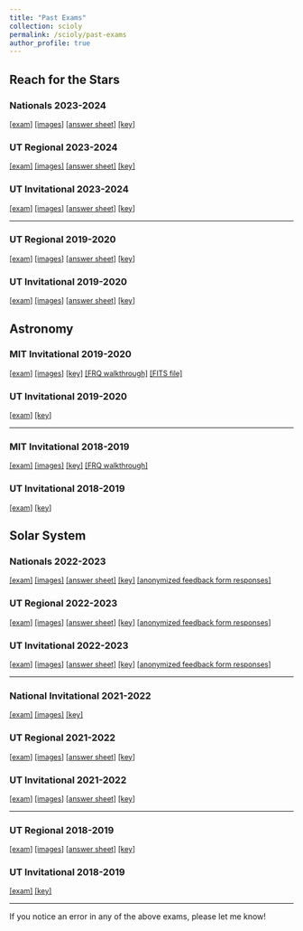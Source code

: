 ```yaml
---
title: "Past Exams"
collection: scioly
permalink: /scioly/past-exams
author_profile: true
---
```


## Reach for the Stars

### Nationals 2023-2024

<span style="font-size:0.9em;">[[exam]](/files/scioly/past-exams/23-24-Nats/SS-Exam.pdf)
[[images]](/files/scioly/past-exams/23-24-Nats/SS-Images.pdf)
[[answer sheet]](/files/scioly/past-exams/23-24-Nats/SS-AnsSheet.pdf)
[[key]](/files/scioly/past-exams/23-24-Nats/SS-Key.pdf)
</span>

### UT Regional 2023-2024

<span style="font-size:0.9em;">[[exam]](/files/scioly/past-exams/23-24-UTReg/RFTS-Exam.pdf)
[[images]](/files/scioly/past-exams/23-24-UTReg/RFTS-Images.pdf)
[[answer sheet]](/files/scioly/past-exams/23-24-UTReg/RFTS-AnsSheet.pdf)
[[key]](/files/scioly/past-exams/23-24-UTReg/RFTS-Key.pdf)</span>

### UT Invitational 2023-2024

<span style="font-size:0.9em;">[[exam]](/files/scioly/past-exams/23-24-UTInv/RFTS-Exam.pdf)
[[images]](/files/scioly/past-exams/23-24-UTInv/RFTS-Images.pdf)
[[answer sheet]](/files/scioly/past-exams/23-24-UTInv/RFTS-AnsSheet.pdf)
[[key]](/files/scioly/past-exams/23-24-UTInv/RFTS-Key.pdf)</span>

----

### UT Regional 2019-2020

<span style="font-size:0.9em;">[[exam]](/files/scioly/past-exams/19-20-UTReg/RFTS-Exam.pdf)
[[images]](/files/scioly/past-exams/19-20-UTReg/RFTS-Images.pdf)
[[answer sheet]](/files/scioly/past-exams/19-20-UTReg/RFTS-AnsSheet.pdf)
[[key]](/files/scioly/past-exams/19-20-UTReg/RFTS-Key.pdf)</span>

### UT Invitational 2019-2020

<span style="font-size:0.9em;">[[exam]](/files/scioly/past-exams/19-20-UTInv/RFTS-Exam.pdf)
[[images]](/files/scioly/past-exams/19-20-UTInv/RFTS-Images.pdf)
[[answer sheet]](/files/scioly/past-exams/19-20-UTInv/RFTS-AnsSheet.pdf)
[[key]](/files/scioly/past-exams/19-20-UTInv/RFTS-Key.pdf)</span>

## Astronomy

### MIT Invitational 2019-2020

<span style="font-size:0.9em;">[[exam]](/files/scioly/past-exams/19-20-MITInv/Astro-Exam.pdf)
[[images]](/files/scioly/past-exams/19-20-MITInv/Astro-Images.pdf)
[[key]](/files/scioly/past-exams/19-20-MITInv/Astro-Key.pdf)
[[FRQ walkthrough]](/files/scioly/past-exams/19-20-MITInv/Astro-FRQWalkthrough.pdf)
[[FITS file]](/files/scioly/past-exams/19-20-MITInv/mystery.fits)</span>

### UT Invitational 2019-2020

<span style="font-size:0.9em;">[[exam]](/files/scioly/past-exams/19-20-UTInv/Astro-Exam.pdf)
[[key]](/files/scioly/past-exams/19-20-UTInv/Astro-Key.pdf)</span>

----

### MIT Invitational 2018-2019

<span style="font-size:0.9em;">[[exam]](/files/scioly/past-exams/18-19-MITInv/Astro-Exam.pdf)
[[images]](/files/scioly/past-exams/18-19-MITInv/Astro-Images.pdf)
[[key]](/files/scioly/past-exams/18-19-MITInv/Astro-Key.pdf)
[[FRQ walkthrough]](/files/scioly/past-exams/18-19-MITInv/Astro-FRQWalkthrough.pdf)</span>

### UT Invitational 2018-2019

<span style="font-size:0.9em;">[[exam]](/files/scioly/past-exams/18-19-UTInv/Astro-Exam.pdf)
[[key]](/files/scioly/past-exams/18-19-UTInv/Astro-Key.pdf)</span>

## Solar System

### Nationals 2022-2023

<span style="font-size:0.9em;">[[exam]](/files/scioly/past-exams/22-23-Nats/SS-Exam.pdf)
[[images]](/files/scioly/past-exams/22-23-Nats/SS-Images.pdf)
[[answer sheet]](/files/scioly/past-exams/22-23-Nats/SS-AnsSheet.pdf)
[[key]](/files/scioly/past-exams/22-23-Nats/SS-Key.pdf)
[[anonymized feedback form responses]](https://docs.google.com/spreadsheets/d/1aCFTYwK_Ndmt5rNU8UPDkclTsNmO93wtkdlzNhrKWdg/edit?usp=sharing)</span>

### UT Regional 2022-2023

<span style="font-size:0.9em;">[[exam]](/files/scioly/past-exams/22-23-UTReg/SS-Exam.pdf)
[[images]](/files/scioly/past-exams/22-23-UTReg/SS-Images.pdf)
[[answer sheet]](/files/scioly/past-exams/22-23-UTReg/SS-AnsSheet.pdf)
[[key]](/files/scioly/past-exams/22-23-UTReg/SS-Key.pdf)
[[anonymized feedback form responses]](https://docs.google.com/spreadsheets/d/1_L_4wMCTeqdr6PtPKmkaHdjfEdK6otGWBu7lfe1wJ-U/edit?usp=sharing)</span>

### UT Invitational 2022-2023

<span style="font-size:0.9em;">[[exam]](/files/scioly/past-exams/22-23-UTInv/SS-Exam.pdf)
[[images]](/files/scioly/past-exams/22-23-UTInv/SS-Images.pdf)
[[answer sheet]](/files/scioly/past-exams/22-23-UTInv/SS-AnsSheet.pdf)
[[key]](/files/scioly/past-exams/22-23-UTInv/SS-Key.pdf)
[[anonymized feedback form responses]](https://docs.google.com/spreadsheets/d/1Cu9SPDggKwLZys_Bvu2FQagSnYqyL4tfq_VXJdtKYUI/edit?usp=sharing)</span>

----

### National Invitational 2021-2022

<span style="font-size:0.9em;">[[exam]](/files/scioly/past-exams/21-22-NatInv/SS-Exam.pdf)
[[images]](/files/scioly/past-exams/21-22-NatInv/SS-Images.pdf)
[[key]](/files/scioly/past-exams/21-22-NatInv/SS-Key.pdf)</span>

### UT Regional 2021-2022

<span style="font-size:0.9em;">[[exam]](/files/scioly/past-exams/21-22-UTReg/SS-Exam.pdf)
[[images]](/files/scioly/past-exams/21-22-UTReg/SS-Images.pdf)
[[answer sheet]](/files/scioly/past-exams/21-22-UTReg/SS-AnsSheet.pdf)
[[key]](/files/scioly/past-exams/21-22-UTReg/SS-Key.pdf)</span>

### UT Invitational 2021-2022

<span style="font-size:0.9em;">[[exam]](/files/scioly/past-exams/21-22-UTInv/SS-Exam.pdf)
[[images]](/files/scioly/past-exams/21-22-UTInv/SS-Images.pdf)
[[answer sheet]](/files/scioly/past-exams/21-22-UTInv/SS-AnsSheet.pdf)
[[key]](/files/scioly/past-exams/21-22-UTInv/SS-Key.pdf)</span>

----

### UT Regional 2018-2019

<span style="font-size:0.9em;">[[exam]](/files/scioly/past-exams/18-19-UTReg/SS-Exam.pdf)
[[images]](/files/scioly/past-exams/18-19-UTReg/SS-Images.pdf)
[[answer sheet]](/files/scioly/past-exams/18-19-UTReg/SS-AnsSheet.pdf)
[[key]](/files/scioly/past-exams/18-19-UTReg/SS-Key.pdf)</span>

### UT Invitational 2018-2019

<span style="font-size:0.9em;">[[exam]](/files/scioly/past-exams/18-19-UTInv/SS-Exam.pdf)
[[key]](/files/scioly/past-exams/18-19-UTInv/SS-Key.pdf)</span>

----

If you notice an error in any of the above exams, please let me know!
